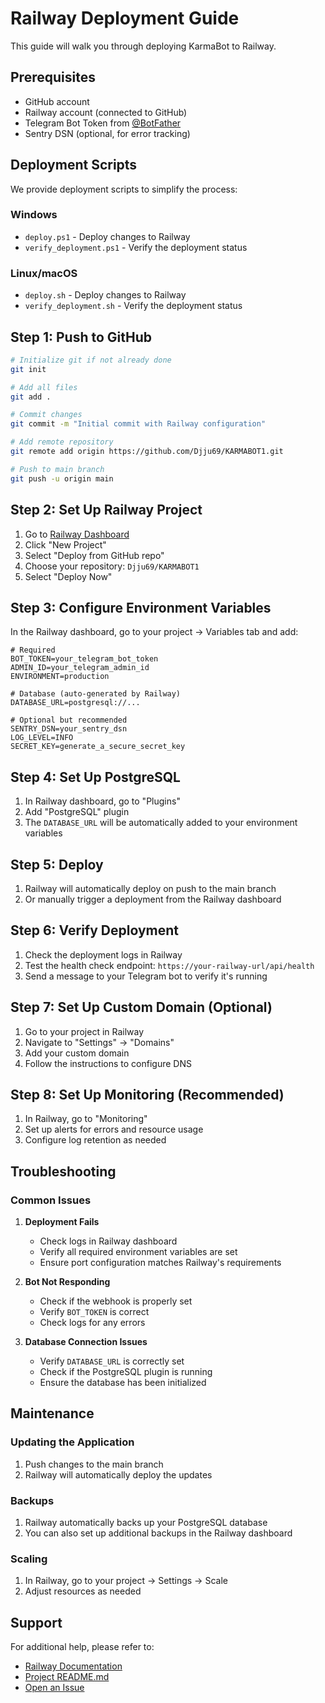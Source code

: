 # Railway Deployment Guide

This guide will walk you through deploying KarmaBot to Railway.

## Prerequisites

- GitHub account
- Railway account (connected to GitHub)
- Telegram Bot Token from [@BotFather](https://t.me/botfather)
- Sentry DSN (optional, for error tracking)

## Deployment Scripts

We provide deployment scripts to simplify the process:

### Windows
- `deploy.ps1` - Deploy changes to Railway
- `verify_deployment.ps1` - Verify the deployment status

### Linux/macOS
- `deploy.sh` - Deploy changes to Railway
- `verify_deployment.sh` - Verify the deployment status

## Step 1: Push to GitHub

```bash
# Initialize git if not already done
git init

# Add all files
git add .

# Commit changes
git commit -m "Initial commit with Railway configuration"

# Add remote repository
git remote add origin https://github.com/Djju69/KARMABOT1.git

# Push to main branch
git push -u origin main
```

## Step 2: Set Up Railway Project

1. Go to [Railway Dashboard](https://railway.app/dashboard)
2. Click "New Project"
3. Select "Deploy from GitHub repo"
4. Choose your repository: `Djju69/KARMABOT1`
5. Select "Deploy Now"

## Step 3: Configure Environment Variables

In the Railway dashboard, go to your project → Variables tab and add:

```
# Required
BOT_TOKEN=your_telegram_bot_token
ADMIN_ID=your_telegram_admin_id
ENVIRONMENT=production

# Database (auto-generated by Railway)
DATABASE_URL=postgresql://...

# Optional but recommended
SENTRY_DSN=your_sentry_dsn
LOG_LEVEL=INFO
SECRET_KEY=generate_a_secure_secret_key
```

## Step 4: Set Up PostgreSQL

1. In Railway dashboard, go to "Plugins"
2. Add "PostgreSQL" plugin
3. The `DATABASE_URL` will be automatically added to your environment variables

## Step 5: Deploy

1. Railway will automatically deploy on push to the main branch
2. Or manually trigger a deployment from the Railway dashboard

## Step 6: Verify Deployment

1. Check the deployment logs in Railway
2. Test the health check endpoint: `https://your-railway-url/api/health`
3. Send a message to your Telegram bot to verify it's running

## Step 7: Set Up Custom Domain (Optional)

1. Go to your project in Railway
2. Navigate to "Settings" → "Domains"
3. Add your custom domain
4. Follow the instructions to configure DNS

## Step 8: Set Up Monitoring (Recommended)

1. In Railway, go to "Monitoring"
2. Set up alerts for errors and resource usage
3. Configure log retention as needed

## Troubleshooting

### Common Issues

1. **Deployment Fails**
   - Check logs in Railway dashboard
   - Verify all required environment variables are set
   - Ensure port configuration matches Railway's requirements

2. **Bot Not Responding**
   - Check if the webhook is properly set
   - Verify `BOT_TOKEN` is correct
   - Check logs for any errors

3. **Database Connection Issues**
   - Verify `DATABASE_URL` is correctly set
   - Check if the PostgreSQL plugin is running
   - Ensure the database has been initialized

## Maintenance

### Updating the Application

1. Push changes to the main branch
2. Railway will automatically deploy the updates

### Backups

1. Railway automatically backs up your PostgreSQL database
2. You can also set up additional backups in the Railway dashboard

### Scaling

1. In Railway, go to your project → Settings → Scale
2. Adjust resources as needed

## Support

For additional help, please refer to:
- [Railway Documentation](https://docs.railway.app/)
- [Project README.md](./README.md)
- [Open an Issue](https://github.com/Djju69/KARMABOT1/issues)
